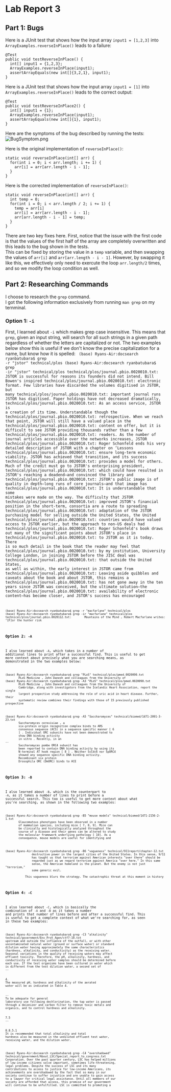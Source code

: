 # Lab Report 3

## Part 1: Bugs

Here is a JUnit test that shows how the input array `input1 = [1,2,3]` 
into `ArrayExamples.reverseInPlace()` leads to a failure:
```
@Test 
public void testReverseInPlace() {
  int[] input1 = {1,2,3};
  ArrayExamples.reverseInPlace(input1);
  assertArrayEquals(new int[]{3,2,1}, input1);
}
```

Here is a JUnit test that shows how the input array `input1 = [1]` 
into `ArrayExamples.reverseInPlace()` leads to the correct output:
```
@Test
public void testReverseInPlace2() {
  int[] input1 = {1};
  ArrayExamples.reverseInPlace(input1);
  assertArrayEquals(new int[]{1}, input1);
}
```

Here are the symptoms of the bug described by running the tests:
![BugSymptom.png](BugSymptom.png)

Here is the original implementation of `reverseInPlace()`:
```
static void reverseInPlace(int[] arr) {
  for(int i = 0; i < arr.length; i += 1) {
    arr[i] = arr[arr.length - i - 1];
  }
}
```
Here is the corrected implementation of `reverseInPlace()`:
```
static void reverseInPlace(int[] arr) {
  int temp = 0;
  for(int i = 0; i < arr.length / 2; i += 1) {
    temp = arr[i]
    arr[i] = arr[arr.length - i - 1];
    arr[arr.length - i - 1] = temp;
  }
}
```
There are two key fixes here. 
First, notice that the issue with the first code is that the values of the 
first half of the array are completely overwritten and this leads to the 
bug shown in the tests. \
This can be fixed by storing the value in a `temp` variable, and then 
swapping the values of `arr[i]` and `arr[arr.length - i - 1]`. However, 
by swapping it like this, we effectively only need to exercute the loop
`arr.length/2` times, and so we modify the loop condition as well.

## Part 2: Researching Commands

I choose to research the `grep` command. \
I got the following information exclusively from running `man grep` on my ternminal.

### Option 1: `-i`

First, I learned about `-i` which makes grep case insensitive. This means that `grep`,
given an input string, will search for all such strings in a given path regardless
of whether the letters are capitalized or not. The two examples below show this is useful
if we don't know the precise capitalization for a name, but know how it is spelled:
<code>
(base) Ryans-Air:docsearch ryanbatubara$ grep -r "jstor" technical/plos
(base) Ryans-Air:docsearch ryanbatubara$ grep -ir "jstor" technical/plos
technical/plos/journal.pbio.0020010.txt:        JSTOR is successful for reasons its founders did not intend. Bill Bowen's inspired
technical/plos/journal.pbio.0020010.txt:        electronic format. Few libraries have discarded the volumes digitised in JSTOR, but many
technical/plos/journal.pbio.0020010.txt:        important journal runs JSTOR has digitised. Paper holdings have not decreased dramatically,
technical/plos/journal.pbio.0020010.txt:        As an access service, JSTOR is a creation of its time. Understandable though the
technical/plos/journal.pbio.0020010.txt:        retrospective. When we reach that point, JSTOR will still have a valued place in the
technical/plos/journal.pbio.0020010.txt:        content on offer, but it is difficult to see JSTOR providing thousands rather than a few
technical/plos/journal.pbio.0020010.txt:        readers. As the number of journal articles accessible over the networks increases, JSTOR
technical/plos/journal.pbio.0020010.txt:        Roger Schonfeld ends his very detailed description of JSTOR with a chapter on ‘Lessons
technical/plos/journal.pbio.0020010.txt:        ensure long-term economic viability. JSTOR has achieved that transition, and its success
technical/plos/journal.pbio.0020010.txt:        provides a model for others. Much of the credit must go to JSTOR's enterprising president,
technical/plos/journal.pbio.0020010.txt:        which could have resulted in JSTOR's reaching a deadend—and convinced the library and
technical/plos/journal.pbio.0020010.txt:        JSTOR's public image is of quality in depth—long runs of core journals—and that image has
technical/plos/journal.pbio.0020010.txt:        It is understandable that some mistakes were made on the way. The difficulty that JSTOR
technical/plos/journal.pbio.0020010.txt:        improved JSTOR's financial position in the short-term, consortia are a route to spreading
technical/plos/journal.pbio.0020010.txt:        adaptation of the JSTOR purchasing model for selling outside the United States, the United
technical/plos/journal.pbio.0020010.txt:        countries would have valued access to JSTOR earlier, but the approach to non-US deals had
technical/plos/journal.pbio.0020010.txt:        Roger Schonfeld's book draws out many of the significant points about JSTOR's place in
technical/plos/journal.pbio.0020010.txt:        to JSTOR as it is today. There is so much detail in the book that the reader may feel that
technical/plos/journal.pbio.0020010.txt:        by my institution, University College London, in joining JSTOR before the JISC deal was
technical/plos/journal.pbio.0020010.txt:        that outside the United States, as well as within, the early interest in JSTOR came from
technical/plos/journal.pbio.0020010.txt:        Leaving aside quibbles and caveats about the book and about JSTOR, this remains a
technical/plos/journal.pbio.0020010.txt:        has not gone away in the ten years since JSTOR was conceived, but the ultimate solution—the
technical/plos/journal.pbio.0020010.txt:        availability of electronic content—has become closer, and JSTOR's success has encouraged
<code>

```
(base) Ryans-Air:docsearch ryanbatubara$ grep -r "macfarlane" technical/plos
(base) Ryans-Air:docsearch ryanbatubara$ grep -ir "macfarlane" technical/plos
technical/plos/journal.pbio.0020112.txt:        Mountains of the Mind , Robert Macfarlane writes: ‘[F]or the hunter risk
```

### Option 2: `-A`

I also learned about `-A`, which takes in a number of additional lines
to print after a successful find. This is useful to get more context 
about precisely what you are searching means, as demonstrated in the 
two examples below:
```
(base) Ryans-Air:docsearch ryanbatubara$ grep "PLoS" technical/plos/pmed.0020090.txt 
        PLoS Medicine , John Danesh and colleagues from the University of
(base) Ryans-Air:docsearch ryanbatubara$ grep -A3 "PLoS" technical/plos/pmed.0020090.txt 
        PLoS Medicine , John Danesh and colleagues from the University of
        Cambridge, along with investigators from the Icelandic Heart Association, report the single
        largest prospective study addressing the role of uric acid in heart disease. Further, their
        systematic review combines their findings with those of 15 previously published prospective
```

```
(base) Ryans-Air:docsearch ryanbatubara$ grep -A5 "Saccharomyces" technical/biomed/1471-2091-3-23.txt
        Saccharomyces cerevisiae , a
        six-protein origin recognition complex binds to ARS
        consensus sequence (ACS) in a sequence specific manner [ 6
        ] . Individual ORC subunits have not been demonstrated to
        show DNA binding activity 
        in vitro . Recently, in an 
--
        Saccharomyces pombe ORC4 subunit has
        been reported to contain DNA binding activity by using its
        N-terminal AT hook region [ 8 ] . Neither ScCdc6 nor SpORC4
        showed any sequence specific DNA binding activity.
        Recombinant six protein 
        Drosophila ORC (DmORC) binds to ACE
```

### Option 3: `-B`

I also learned about `-B`, which is the counterpart to `-A`, as it 
takes a number of lines to print before a successful search. This 
too is useful to get more context about what you're searching, 
as shown in the following two examples:
```
(base) Ryans-Air:docsearch ryanbatubara$ grep -B5 "mouse models" technical/biomed/1471-2156-2-1.txt
        Glaucomatous phenotypes have been observed in a number
        of mammalian species, including mice [ 7, 8, 9]. Mice can
        be clinically and histologically analyzed throughout the
        course of a disease and their genes can be altered to study
        the molecular framework underlying pathology [ 10]. As a
        consequence, mouse models are useful for identifying and
```

```
(base) Ryans-Air:docsearch ryanbatubara$ grep -B6 "vagueness" technical/911report/chapter-12.txt
                destructive power in the largest cities of the United States. In this sense, 9/11
                has taught us that terrorism against American interests "over there" should be
                regarded just as we regard terrorism against America "over here." In this same
                sense, the American homeland is the planet. But the enemy is not just "terrorism,"
                some generic evil.
            
            This vagueness blurs the strategy. The catastrophic threat at this moment in history
```

### Option 4: `-C`

I also learned about `-C`, which is basically the combination of 
`-A` and `-B` as it takes a number and prints that number of lines 
before and after a successful find. This is useful to get a complete 
context of what we're searching for, as seen in these two examples:
```
(base) Ryans-Air:docsearch ryanbatubara$ grep -C3 "alkalinity" technical/government/Env_Prot_Agen/ctf7-10.txt
upstream and outside the influence of the outfall, or with other
uncontaminated natural water (ground or surface water) or standard
dilution water having approximately the same characteristics
(hardness, alkalinity, and conductivity) as the receiving water.
Seasonal variations in the quality of receiving waters may affect
effluent toxicity. Therefore, the pH, alkalinity, hardness, and
conductivity of receiving water samples should be determined before
each use. If the test organisms have been cultured in water which
is different from the test dilution water, a second set of
--


4.
The measured pH, hardness and alkalinity of the aerated
water will be as indicated in Table 4.


--
To be adequate for general
laboratory use following dechlorination, the tap water is passed
through a deionizer and carbon filter to remove toxic metals and
organics, and to control hardness and alkalinity.


7.5
--


8.8.5.1
It is recommended that total alkalinity and total
hardness also be measured in the undiluted effluent test water,
receiving water, and the dilution water.
```

```
(base) Ryans-Air:docsearch ryanbatubara$ grep -C4 "overshadowed" technical/government/About_LSC/Special_report_to_congress.txt
Corporation. Over the past quarter century, LSC has helped millions
of low-income citizens solve important, sometimes life-threatening,
legal problems. Despite the success of LSC and its many
contributions to access to justice for low-income Americans, its
achievements are overshadowed by the fact that so many in our
society continue to suffer injustice and are unable to gain access
to a lawyer for critical legal assistance. Until all members of our
society are afforded that access, this promise of our government
will continue to be unfulfilled. LSC is committed to promoting a
```
